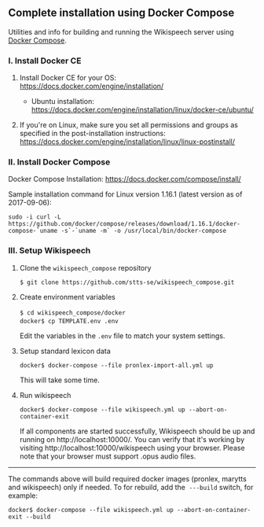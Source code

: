 ## Complete installation using Docker Compose

Utilities and info for building and running the Wikispeech server using [Docker Compose](https://docs.docker.com/compose/).

### I. Install Docker CE

1. Install Docker CE for your OS: https://docs.docker.com/engine/installation/   
   * Ubuntu installation: https://docs.docker.com/engine/installation/linux/docker-ce/ubuntu/

2. If you're on Linux, make sure you set all permissions and groups as specified in the post-installation instructions: https://docs.docker.com/engine/installation/linux/linux-postinstall/ 


### II. Install Docker Compose

Docker Compose Installation: https://docs.docker.com/compose/install/   

Sample installation command for Linux version 1.16.1 (latest version as of 2017-09-06):   
  
    sudo -i curl -L https://github.com/docker/compose/releases/download/1.16.1/docker-compose-`uname -s`-`uname -m` -o /usr/local/bin/docker-compose

### III. Setup Wikispeech

1. Clone the `wikispeech_compose` repository

   `$ git clone https://github.com/stts-se/wikispeech_compose.git`

2. Create environment variables

   `$ cd wikispeech_compose/docker`      
   `docker$ cp TEMPLATE.env .env`     
   
   Edit the variables in the `.env` file to match your system settings.


3. Setup standard lexicon data

   `docker$ docker-compose --file pronlex-import-all.yml up`
   
   This will take some time.


4. Run wikispeech
   
   `docker$ docker-compose --file wikispeech.yml up --abort-on-container-exit`
 
   If all components are started successfully, Wikispeech should be up and running on http://localhost:10000/. You can verify that it's working by visiting http://localhost:10000/wikispeech using your browser. Please note that your browser must support .opus audio files.

----
 
 The commands above will build required docker images (pronlex, marytts and wikispeech) only if needed. To for rebuild, add the 
  `---build` switch, for example:   
  
   `docker$ docker-compose --file wikispeech.yml up --abort-on-container-exit --build`


